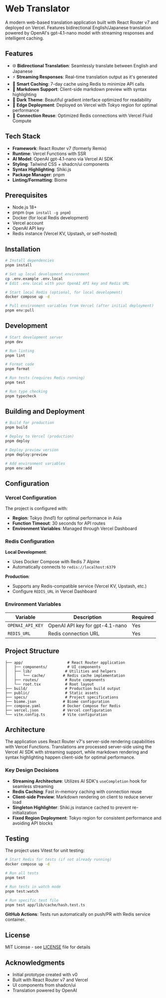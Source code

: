 # Web Translator

A modern web-based translation application built with React Router v7 and deployed on Vercel. Features bidirectional English/Japanese translation powered by OpenAI's gpt-4.1-nano model with streaming responses and intelligent caching.

## Features

- 🌐 **Bidirectional Translation**: Seamlessly translate between English and Japanese
- ⚡ **Streaming Responses**: Real-time translation output as it's generated
- 💾 **Smart Caching**: 7-day cache using Redis to minimize API calls
- 🎨 **Markdown Support**: Client-side markdown preview with syntax highlighting
- 🌙 **Dark Theme**: Beautiful gradient interface optimized for readability
- 🚀 **Edge Deployment**: Deployed on Vercel with Tokyo region for optimal performance
- 🔄 **Connection Reuse**: Optimized Redis connections with Vercel Fluid Compute

## Tech Stack

- **Framework**: React Router v7 (formerly Remix)
- **Runtime**: Vercel Functions with SSR
- **AI Model**: OpenAI gpt-4.1-nano via Vercel AI SDK
- **Styling**: Tailwind CSS + shadcn/ui components
- **Syntax Highlighting**: Shiki.js
- **Package Manager**: pnpm
- **Linting/Formatting**: Biome

## Prerequisites

- Node.js 18+
- pnpm (`npm install -g pnpm`)
- Docker (for local Redis development)
- Vercel account
- OpenAI API key
- Redis instance (Vercel KV, Upstash, or self-hosted)

## Installation

```bash
# Install dependencies
pnpm install

# Set up local development environment
cp .env.example .env.local
# Edit .env.local with your OpenAI API key and Redis URL

# Start local Redis (optional, for local development)
docker compose up -d

# Pull environment variables from Vercel (after initial deployment)
pnpm env:pull
```

## Development

```bash
# Start development server
pnpm dev

# Run linting
pnpm lint

# Format code
pnpm format

# Run tests (requires Redis running)
pnpm test

# Run type checking
pnpm typecheck
```

## Building and Deployment

```bash
# Build for production
pnpm build

# Deploy to Vercel (production)
pnpm deploy

# Deploy preview version
pnpm deploy:preview

# Add environment variables
pnpm env:add
```

## Configuration

### Vercel Configuration

The project is configured with:
- **Region**: Tokyo (hnd1) for optimal performance in Asia
- **Function Timeout**: 30 seconds for API routes
- **Environment Variables**: Managed through Vercel Dashboard

### Redis Configuration

**Local Development**:
- Uses Docker Compose with Redis 7 Alpine
- Automatically connects to `redis://localhost:6379`

**Production**:
- Supports any Redis-compatible service (Vercel KV, Upstash, etc.)
- Configure `REDIS_URL` in Vercel Dashboard

### Environment Variables

| Variable | Description | Required |
|----------|-------------|----------|
| `OPENAI_API_KEY` | OpenAI API key for gpt-4.1-nano | Yes |
| `REDIS_URL` | Redis connection URL | Yes |

## Project Structure

```
├── app/                    # React Router application
│   ├── components/         # UI components
│   ├── lib/               # Utilities and helpers
│   │   └── cache/        # Redis cache implementation
│   ├── routes/            # Route components
│   └── root.tsx           # Root layout
├── build/                 # Production build output
├── public/                # Static assets
├── specs/                 # Project specifications
├── biome.json            # Biome configuration
├── compose.yaml          # Docker Compose for Redis
├── vercel.json           # Vercel configuration
└── vite.config.ts        # Vite configuration
```

## Architecture

The application uses React Router v7's server-side rendering capabilities with Vercel Functions. Translations are processed server-side using the Vercel AI SDK with streaming support, while markdown rendering and syntax highlighting happen client-side for optimal performance.

### Key Design Decisions

- **Streaming Architecture**: Utilizes AI SDK's `useCompletion` hook for seamless streaming
- **Redis Caching**: Fast in-memory caching with connection reuse
- **Client-side Preview**: Markdown rendering on client to reduce server load
- **Singleton Highlighter**: Shiki.js instance cached to prevent re-initialization
- **Fixed Region Deployment**: Tokyo region for consistent performance and avoiding API blocks

## Testing

The project uses Vitest for unit testing:

```bash
# Start Redis for tests (if not already running)
docker compose up -d

# Run all tests
pnpm test

# Run tests in watch mode
pnpm test:watch

# Run specific test file
pnpm test app/lib/cache/hash.test.ts
```

**GitHub Actions**: Tests run automatically on push/PR with Redis service container.

## License

MIT License - see [LICENSE](LICENSE) file for details

## Acknowledgments

- Initial prototype created with v0
- Built with React Router v7 and Vercel
- UI components from shadcn/ui
- Translation powered by OpenAI
